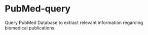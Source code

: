 # PubMed-query
Query PubMed Database to extract relevant information regarding biomedical publications.
